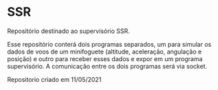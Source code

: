 # SSR
 Repositório destinado ao supervisório SSR.

Esse repositório conterá dois programas separados, um para simular os dados de voos de um minifoguete (altitude, aceleração, angulação e posição) e outro para receber esses dados e expor em um programa supervisório. A comunicação entre os dois programas será via socket.

 Repositorio criado em 11/05/2021
